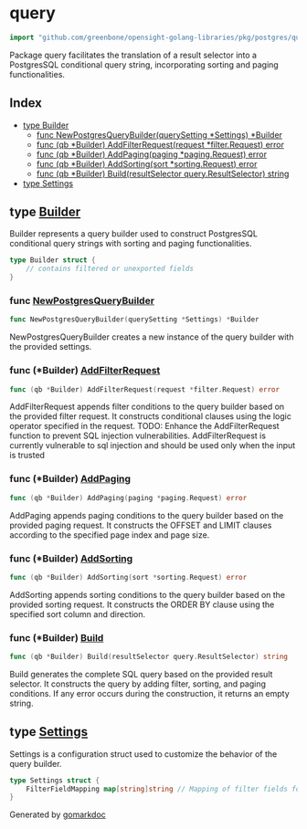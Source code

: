 <!-- gomarkdoc:embed:start -->

<!-- Code generated by gomarkdoc. DO NOT EDIT -->

# query

```go
import "github.com/greenbone/opensight-golang-libraries/pkg/postgres/query"
```

Package query facilitates the translation of a result selector into a PostgresSQL conditional query string, incorporating sorting and paging functionalities.

## Index

- [type Builder](<#Builder>)
  - [func NewPostgresQueryBuilder\(querySetting \*Settings\) \*Builder](<#NewPostgresQueryBuilder>)
  - [func \(qb \*Builder\) AddFilterRequest\(request \*filter.Request\) error](<#Builder.AddFilterRequest>)
  - [func \(qb \*Builder\) AddPaging\(paging \*paging.Request\) error](<#Builder.AddPaging>)
  - [func \(qb \*Builder\) AddSorting\(sort \*sorting.Request\) error](<#Builder.AddSorting>)
  - [func \(qb \*Builder\) Build\(resultSelector query.ResultSelector\) string](<#Builder.Build>)
- [type Settings](<#Settings>)


<a name="Builder"></a>
## type [Builder](<https://github.com/greenbone/opensight-golang-libraries/blob/main/pkg/postgres/query/builder.go#L26-L29>)

Builder represents a query builder used to construct PostgresSQL conditional query strings with sorting and paging functionalities.

```go
type Builder struct {
    // contains filtered or unexported fields
}
```

<a name="NewPostgresQueryBuilder"></a>
### func [NewPostgresQueryBuilder](<https://github.com/greenbone/opensight-golang-libraries/blob/main/pkg/postgres/query/builder.go#L32>)

```go
func NewPostgresQueryBuilder(querySetting *Settings) *Builder
```

NewPostgresQueryBuilder creates a new instance of the query builder with the provided settings.

<a name="Builder.AddFilterRequest"></a>
### func \(\*Builder\) [AddFilterRequest](<https://github.com/greenbone/opensight-golang-libraries/blob/main/pkg/postgres/query/builder.go#L42>)

```go
func (qb *Builder) AddFilterRequest(request *filter.Request) error
```

AddFilterRequest appends filter conditions to the query builder based on the provided filter request. It constructs conditional clauses using the logic operator specified in the request. TODO: Enhance the AddFilterRequest function to prevent SQL injection vulnerabilities. AddFilterRequest is currently vulnerable to sql injection and should be used only when the input is trusted

<a name="Builder.AddPaging"></a>
### func \(\*Builder\) [AddPaging](<https://github.com/greenbone/opensight-golang-libraries/blob/main/pkg/postgres/query/builder.go#L118>)

```go
func (qb *Builder) AddPaging(paging *paging.Request) error
```

AddPaging appends paging conditions to the query builder based on the provided paging request. It constructs the OFFSET and LIMIT clauses according to the specified page index and page size.

<a name="Builder.AddSorting"></a>
### func \(\*Builder\) [AddSorting](<https://github.com/greenbone/opensight-golang-libraries/blob/main/pkg/postgres/query/builder.go#L101>)

```go
func (qb *Builder) AddSorting(sort *sorting.Request) error
```

AddSorting appends sorting conditions to the query builder based on the provided sorting request. It constructs the ORDER BY clause using the specified sort column and direction.

<a name="Builder.Build"></a>
### func \(\*Builder\) [Build](<https://github.com/greenbone/opensight-golang-libraries/blob/main/pkg/postgres/query/builder.go#L136>)

```go
func (qb *Builder) Build(resultSelector query.ResultSelector) string
```

Build generates the complete SQL query based on the provided result selector. It constructs the query by adding filter, sorting, and paging conditions. If any error occurs during the construction, it returns an empty string.

<a name="Settings"></a>
## type [Settings](<https://github.com/greenbone/opensight-golang-libraries/blob/main/pkg/postgres/query/builder.go#L20-L22>)

Settings is a configuration struct used to customize the behavior of the query builder.

```go
type Settings struct {
    FilterFieldMapping map[string]string // Mapping of filter fields for query customization
}
```

Generated by [gomarkdoc](<https://github.com/princjef/gomarkdoc>)


<!-- gomarkdoc:embed:end -->